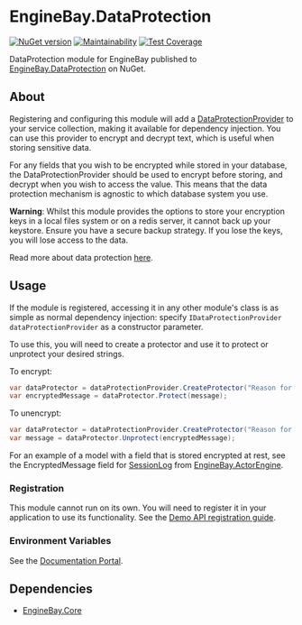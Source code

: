 # EngineBay.DataProtection

[![NuGet version](https://badge.fury.io/nu/EngineBay.DataProtection.svg)](https://badge.fury.io/nu/EngineBay.DataProtection)
[![Maintainability](https://api.codeclimate.com/v1/badges/0a557d3b4b3c577472d5/maintainability)](https://codeclimate.com/github/engine-bay/data-protection/maintainability)
[![Test Coverage](https://api.codeclimate.com/v1/badges/0a557d3b4b3c577472d5/test_coverage)](https://codeclimate.com/github/engine-bay/data-protection/test_coverage)

DataProtection module for EngineBay published to [EngineBay.DataProtection](https://www.nuget.org/packages/EngineBay.DataProtection/) on NuGet.

## About

Registering and configuring this module will add a [DataProtectionProvider](https://learn.microsoft.com/en-us/dotnet/api/microsoft.aspnetcore.dataprotection.dataprotectionprovider?view=aspnetcore-7.0) to your service collection, making it available for dependency injection. You can use this provider to encrypt and decrypt text, which is useful when storing sensitive data. 

For any fields that you wish to be encrypted while stored in your database, the DataProtectionProvider should be used to encrypt before storing, and decrypt when you wish to access the value. This means that the data protection mechanism is agnostic to which database system you use.

**Warning**: Whilst this module provides the options to store your encryption keys in a local files system or on a redis server, it cannot back up your keystore. Ensure you have a secure backup strategy. If you lose the keys, you will lose access to the data.

Read more about data protection [here](https://learn.microsoft.com/en-us/aspnet/core/security/data-protection/introduction?view=aspnetcore-7.0).

## Usage

If the module is registered, accessing it in any other module's class is as simple as normal dependency injection: specify `IDataProtectionProvider dataProtectionProvider` as a constructor parameter.

To use this, you will need to create a protector and use it to protect or unprotect your desired strings.

To encrypt:

```cs
var dataProtector = dataProtectionProvider.CreateProtector("Reason for encrypting");
var encryptedMessage = dataProtector.Protect(message);
```

To unencrypt:

```cs
var dataProtector = dataProtectionProvider.CreateProtector("Reason for encrypting");
var message = dataProtector.Unprotect(encryptedMessage);
```

For an example of a model with a field that is stored encrypted at rest, see the EncryptedMessage field for [SessionLog](https://github.com/engine-bay/actor-engine/blob/main/EngineBay.ActorEngine/Models/SessionLog.cs#L57) from [EngineBay.ActorEngine](https://github.com/engine-bay/actor-engine/tree/main/EngineBay.ActorEngine).

### Registration

This module cannot run on its own. You will need to register it in your application to use its functionality. See the [Demo API registration guide](https://github.com/engine-bay/demo-api).

### Environment Variables

See the [Documentation Portal](https://github.com/engine-bay/documentation-portal/blob/main/EngineBay.DocumentationPortal/DocumentationPortal/docs/documentation/configuration/environment-variables.md#data-protection).

## Dependencies

* [EngineBay.Core](https://github.com/engine-bay/core)